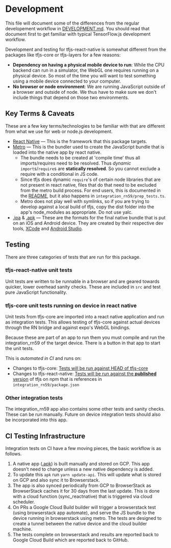 # Development

This file will document some of the differences from the regular developement workflow in [DEVELOPMENT.md](../DEVELOPMENT.md). You should read that document first to get familiar with typical TensorFlow.js development workflow.

Development and testing for tfjs-react-native is somewhat different from the packages like tfjs-core or tfjs-layers for a few reasons:
- __Dependency on having a physical mobile device to run__: While the CPU backend can run in a simulator, the WebGL one requires running on a physical device. So most of the time you will want to test something using a mobile device connected to your computer.
- __No browser or node environment__: We are running JavaScript outside of a browser and outside of node. We thus have to make sure we don't include things that depend on those two environments.


## Key Terms & Caveats

These are a few key terms/technologies to be familiar with that are different from what we use for web or node.js development.

- [React Native](https://facebook.github.io/react-native/) — This is the framework that this package targets.
- [Metro](https://facebook.github.io/metro/) — This is the bundler used to create the JavaScript bundle that is loaded into the native app by react native.
  - The bundle needs to be created at 'compile time' thus all imports/requires need to be resolved. Thus _dynamic_ `import`s/`require`s are __statically resolved__. So you cannot exclude a require with a conditional in JS code.
  - Since tfjs does dynamic `require`'s of certain node libraries that are not present in react native, files that do that need to be excluded from the metro build process. For end users, this is documented in the [README](../README.md), but it also happens in `integration_rn59/prep_tests.ts`.
  - Metro does not play well with symlinks, so if you are trying to develop against a local build of tfjs, copy the dist folder into the app's node_modules as appropriate. Do not use yalc.
- [.ipa](https://en.wikipedia.org/wiki/.ipa) & [.apk](https://en.wikipedia.org/wiki/Android_application_package) — These are the formats for the final native bundle that is put on an iOS and Android device. They are created by their respective dev tools, [XCode](https://developer.apple.com/xcode/) and [Android Studio](https://developer.android.com/studio).

## Testing

There are three categories of tests that are run for this package.

### tfjs-react-native unit tests

Unit tests are written to be runnable in a browser and are geared towards quicker, lower overhead sanity checks. These are included in `src` and test pure JavaScript functionality.

### tfjs-core unit tests running on device in react native

Unit tests from tfjs-core are imported into a react native application and run as integration tests. This allows testing of tfjs-core against actual devices through the RN bridge and against expo's WebGL bindings.

Because these are part of an app to run them you must compile and run the integration_rn59 of the target device. There is a button in that app to start the unit tests.

This is _automated in CI_ and runs on:
 - Changes to tfjs-core: [Tests will be run against HEAD of tfjs-core](../tfjs-core/cloudbuild.yml)
 - Changes to tfjs-react-native: [Tests will be run against the **published** version](./cloudbuild.yml) of tfjs on npm that is references in `integration_rn59/package.json`

### Other integration tests

The integration_rn59 app also contains some other tests and sanity checks. These can be run manually. Future on device integration tests should also be incorporated into this app.

## CI Testing Infrastructure

Integration tests on CI have a few moving pieces, the basic workflow is as follows.

1. A native app ([.apk](https://storage.googleapis.com/tfjs-rn/integration-tests/app-debug.apk)) is built manually and stored on GCP. This app doesn't need to change unless a new native dependency is added.
2. To update this `apk` run `yarn update-api`. This will update what is stored on GCP and also sync it to Browserstack.
3. The app is also synced periodically from GCP to BrowserStack as BrowserStack caches it for 30 days from the last update. This is done with a cloud function (sync_reactnative) that is triggered via cloud scheduler.
4. On PRs a Google Cloud Build builder will trigger a browserstack test (using browserstack app automate), and serve the JS bundle to the device running in browserstack using metro. The tests are designed to create a tunnel between the native device and the cloud builder machine.
5. The tests complete on browserstack and results are reported back to Google Cloud Build which are reported back to GitHub.
